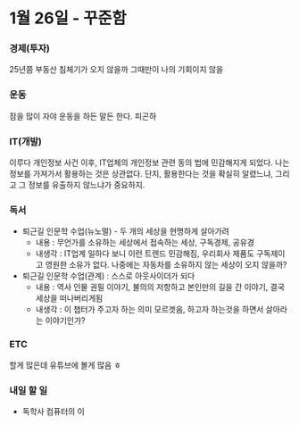 # 1월 26일 - 꾸준함

### 경제\(투자\)

25년쯤 부동산 침체기가 오지 않을까 그때만이 나의 기회이지 않을

### 운동

잠을 많이 자야 운동을 하든 말든 한다. 피곤하

### IT\(개발\)

이루다 개인정보 사건 이후, IT업체의 개인정보 관련 동의 법에 민감해지게 되었다. 나는 정보를 가져가서 활용하는 것은 상관없다. 단지, 활용한다는 것을 확실히 알렸느냐, 그리고 그 정보를 유출하지 않느냐가 중요하지.

### 독서

* 퇴근길 인문학 수업\(뉴노멀\) - 두 개의 세상을 현명하게 살아가려
  * 내용 : 무언가를 소유하는 세상에서 접속하는 세상, 구독경제, 공유경
  * 내생각 :  IT업계 일하다 보니 이런 트렌드 민감해짐, 우리회사 제품도 구독제이고 영원한 소유가 없다. 나중에는 자동차를 소유하지 않는 세상이 오지 않을까?
* 퇴근길 인문학 수업\(관계\) : 스스로 아웃사이더가 되다
  * 내용 : 역사 인물 권필 이야기, 불의의 저항하고 본인만의 길을 간 이야기, 결국 세상을 떠나버리게됨
  * 내생각 : 이 챕터가 주고자 하는 의미 모르겟음, 하고자 하는것을 하면서 살아라는 이야기인가?

### ETC

할게 많은데 유튜브에 볼게 많음 ㅎ

### 내일 할 일

* 독학사 컴퓨터의 이

